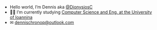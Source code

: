 - Hello world, I’m Dennis aka [@DionysiosC](https://github.com/DionysiosC)
-  👨‍💻 I’m currently studying [Computer Science and Eng. at the University of Ioannina](https://www.cs.uoi.gr/)
- ✉ dennischronop@outlook.com
 
<!---
DionysiosC/DionysiosC is a ✨ special ✨ repository because its `README.md` (this file) appears on your GitHub profile.
You can click the Preview link to take a look at your changes.
--->
